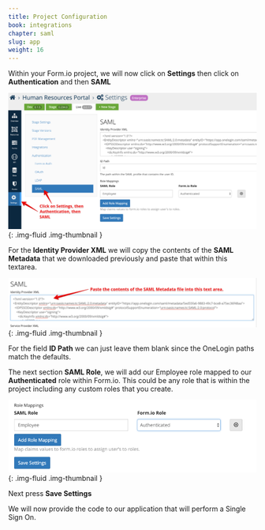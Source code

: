 ```yaml
---
title: Project Configuration
book: integrations
chapter: saml
slug: app
weight: 16
---
```

Within your Form.io project, we will now click on **Settings** then click on **Authentication** and then **SAML**

![](/assets/img/integrations/saml/formio-settings.png){: .img-fluid .img-thumbnail }

For the **Identity Provider XML** we will copy the contents of the **SAML Metadata** that we downloaded previously and paste that within this textarea.

![](/assets/img/integrations/saml/formio-metadata.png){: .img-fluid .img-thumbnail }

For the field **ID Path** we can just leave them blank since the OneLogin paths match the defaults.

The next section **SAML Role**, we will add our Employee role mapped to our **Authenticated** role within Form.io. This could be any role that is within the project including any custom roles that you create.

![](/assets/img/integrations/saml/formio-roles.png){: .img-fluid .img-thumbnail }

Next press **Save Settings**

We will now provide the code to our application that will perform a Single Sign On.
